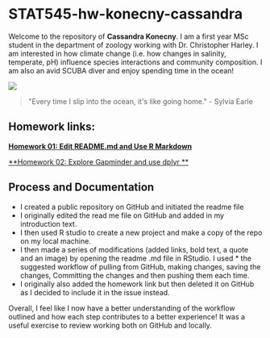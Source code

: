 # STAT545-hw-konecny-cassandra

Welcome to the repository of **Cassandra Konecny**. I am a first year MSc student in the department of zoology working with Dr. Christopher Harley. I am interested in how climate change (i.e. how changes in salinity, temperate, pH) influence species interactions and community composition. I am also an avid SCUBA diver and enjoy spending time in the ocean!

![](http://diveubc.com/wp-content/uploads/2014/04/Cass.jpg)


> "Every time I slip into the ocean, it's like going home."  - Sylvia Earle 

## Homework links:

[**Homework 01: Edit README.md and Use R Markdown**](https://github.com/CassKon/STAT545-hw-konecny-cassandra/tree/abe9b9e09d1049258ed481a859144ea36eded3ec/hw-1)

[**Homework 02: Explore Gapminder and use dplyr **](https://github.com/CassKon/STAT545-hw-konecny-cassandra/tree/abe9b9e09d1049258ed481a859144ea36eded3ec/hw-2)


## Process and Documentation

* I created a public repository on GitHub and initiated the readme file 
* I originally edited the read me file on GitHub and added in my introduction text.
* I then used R studio to create a new project and make a copy of the repo on my local machine.
* I then made a series of modifications (added links, bold text, a quote and an image) by opening the readme .md file in RStudio. I used * the suggested workflow of pulling from GitHub, making changes, saving the changes, Committing the changes and then pushing them each time.
* I originally also added the homework link but then deleted it on GitHub as I decided to include it in the issue instead.

Overall, I feel like I now have a better understanding of the workflow outlined and how each step contributes to a better experience! It was a useful exercise to review working both on GitHub and locally.
